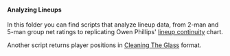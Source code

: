 #### Analyzing Lineups

In this folder you can find scripts that analyze lineup data, from 2-man and 5-man group net ratings to replicating Owen Phillips' <a href="https://thef5.substack.com/p/health-luck" target="_blank" rel="noopener noreferrer">lineup continuity</a> chart.

Another script returns player positions in <a href="https://cleaningtheglass.com/stats/guide/player_positions" target="_blank" rel="noopener noreferrer">Cleaning The Glass</a> format.

